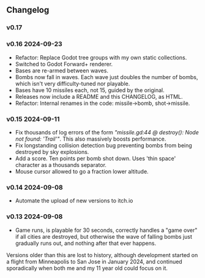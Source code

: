 ## Changelog

### v0.17



### v0.16 2024-09-23

* Refactor: Replace Godot tree groups with my own static collections.
* Switched to Godot Forward+ renderer.
* Bases are re-armed between waves.
* Bombs now fall in waves. Each wave just doubles the number of bombs,
  which isn't very difficulty-tuned nor playable.
* Bases have 10 missiles each, not 15, guided by the original.
* Releases now include a README and this CHANGELOG, as HTML.
* Refactor: Internal renames in the code: missile->bomb, shot->missile.

### v0.15 2024-09-11

* Fix thousands of log errors of the form *"missile.gd:44 @ destroy(): Node not
  found: 'Trail'"*. This also massively boosts performance.
* Fix longstanding collision detection bug preventing bombs from being destroyed
  by sky explosions.
* Add a score. Ten points per bomb shot down. Uses 'thin space' character as a
  thousands separator.
* Mouse cursor allowed to go a fraction lower altitude.

### v0.14 2024-09-08

* Automate the upload of new versions to itch.io

### v0.13 2024-09-08

* Game runs, is playable for 30 seconds, correctly handles a "game over" if all
  cities are destroyed, but otherwise the wave of falling bombs just
  gradually runs out, and nothing after that ever happens.

Versions older than this are lost to history, although development started on a
flight from Minneapolis to San Jose in January 2024, and continued sporadically
when both me and my 11 year old could focus on it.

